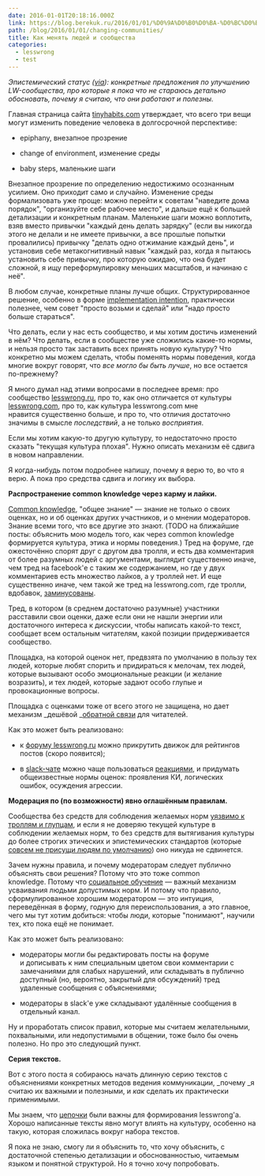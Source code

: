 ```yaml
---
date: 2016-01-01T20:18:16.000Z
link: https://blog.berekuk.ru/2016/01/01/%D0%9A%D0%B0%D0%BA-%D0%BC%D0%B5%D0%BD%D1%8F%D1%82%D1%8C-%D0%BB%D1%8E%D0%B4%D0%B5%D0%B9-%D0%B8-%D1%81%D0%BE%D0%BE%D0%B1%D1%89%D0%B5%D1%81%D1%82%D0%B2%D0%B0/
path: /blog/2016/01/01/changing-communities/
title: Как менять людей и сообщества
categories:
  - lesswrong
  - test
---
```


_Эпистемический статус ([via](https://srconstantin.wordpress.com/)): конкретные предложения по улучшению LW-сообщества, про которые я пока что не стараюсь детально обосновать, почему я считаю, что они работают и полезны._

Главная страница сайта [tinyhabits.com](http://tinyhabits.com/) утверждает, что всего три вещи могут изменить поведение человека в долгосрочной перспективе:



	
  * epiphany, внезапное прозрение

	
  * change of environment, изменение среды

	
  * baby steps, маленькие шаги


Внезапное прозрение по определению недостижимо осознанным усилием. Оно приходит само и случайно. Изменение среды формализовать уже проще: можно перейти к советам "наведите дома порядок", "организуйте себе рабочее место", и дальше ещё к большей детализации и конкретным планам. Маленькие шаги можно воплотить, взяв вместо привычки "каждый день делать зарядку" (если вы никогда этого не делали и не имеете привычки, а все прошлые попытки провалились) привычку "делать одно отжимание каждый день", и установив себе метакогнитивный навык "каждый раз, когда я пытаюсь установить себе привычку, про которую ожидаю, что она будет сложной, я ищу переформулировку меньших масштабов, и начинаю с неё".

В любом случае, конкретные планы лучше общих. Структурированное решение, особенно в форме [implementation intention](http://www.psych.nyu.edu/gollwitzer/index.html), практически полезнее, чем совет "просто возьми и сделай" или "надо просто больше стараться".

Что делать, если у нас есть сообщество, и мы хотим достичь изменений в нём? Что делать, если в сообществе уже сложились какие-то нормы, и нельзя просто так заставить всех принять новую культуру? Что конкретно мы можем сделать, чтобы поменять нормы поведения, когда многие вокруг говорят, что _все могло бы быть лучше_, но все остается по-прежнему?

Я много думал над этими вопросами в последнее время: про сообщество [lesswrong.ru](http://lesswrong.ru), про то, как оно отличается от культуры [lesswrong.com](http://lesswrong.com/), про то, как культура lesswrong.com мне нравится существенно больше, и про то, что отличия достаточно значимы в смысле _последствий_, а не только _восприятия_.

Если мы хотим какую-то другую культуру, то недостаточно просто сказать "текущая культура плохая". Нужно описать механизм её сдвига в новом направлении.

Я когда-нибудь потом подробнее напишу, почему я верю то, во что я верю. А пока про средства сдвига и логику их выбора.

**Распространение common knowledge через карму и лайки.**

[Common knowledge](http://www.scottaaronson.com/blog/?p=2410), "общее знание" — знание не только о своих оценках, но и об оценках других участников, и о мнении модераторов. Знание всеми того, что все другие это знают. (TODO на ближайшие посты: объяснить мою модель того, как через common knowledge формируется культура, этика и нормы поведения.) Тред на форуме, где ожесточённо спорят друг с другом два тролля, и есть два комментария от более разумных людей с аргументами, выглядит существенно иначе, чем тред на facebook'е с таким же содержанием, но где у двух комментариев есть множество лайков, а у троллей нет. И еще существенно иначе, чем такой же тред на lesswrong.com, где тролли, вдобавок, [заминусованы](https://wiki.lesswrong.com/wiki/FAQ#How_should_I_use_my_voting_powers.3F).

Тред, в котором (в среднем достаточно разумные) участники расставили свои оценки, даже если они не нашли энергии или достаточного интереса к дискуссии, чтобы написать какой-то текст, сообщает всем остальным читателям, какой позиции придерживается сообщество.

Площадка, на которой оценок нет, предвзята по умолчанию в пользу тех людей, которые любят спорить и придираться к мелочам, тех людей, которые вызывают особо эмоциональные реакции (и желание возразить), и тех людей, которые задают особо глупые и провокационные вопросы.

Площадка с оценками тоже от всего этого не защищена, но дает механизм _дешёвой _[обратной связи](http://lesswrong.ru/forum/index.php/topic,4.msg1923.html#msg1923) для читателей.

Как это может быть реализовано:



	
  * к [форуму lesswrong.ru](http://lesswrong.ru/forum/index.php) можно прикрутить движок для рейтингов постов (скоро появится);

	
  * в [slack-чате](https://lesswrong-ru.hackpad.com/--UaFxYxI8EMJ) можно чаще пользоваться [реакциями](http://slackhq.com/post/123561085920/reactions), и придумать общеизвестные нормы оценок: проявления КИ, логических ошибок, осуждения агрессии.


**Модерация по (по возможности) явно оглашённым правилам.**

Сообщества без средств для соблюдения желаемых норм [уязвимо к троллям и глупцам](http://lesswrong.ru/w/%D0%9F%D0%B0%D1%86%D0%B8%D1%84%D0%B8%D0%B7%D0%BC_%D0%B3%D1%83%D0%B1%D0%B8%D1%82_%D1%83%D1%85%D0%BE%D0%B6%D0%B5%D0%BD%D0%BD%D1%8B%D0%B5_%D1%81%D0%B0%D0%B4%D1%8B), и если я не доверяю текущей культуре в соблюдении желаемых норм, то без средств для вытягивания культуры до более строгих этических и эпистемических стандартов (которые [совсем не присущи людям по умолчанию](https://vk.com/less_wrong?w=wall-99973027_290)) оно никуда не сдвинется.

Зачем нужны правила, и почему модераторам следует публично объяснять свои решения? Потому что это тоже common knowledge. Потому что [социальное обучение](https://ru.wikipedia.org/wiki/%D0%91%D0%B0%D0%BD%D0%B4%D1%83%D1%80%D0%B0,_%D0%90%D0%BB%D1%8C%D0%B1%D0%B5%D1%80%D1%82) — важный механизм усваивания людьми допустимых норм. И потому что правило, сформулированное хорошим модератором — это интуиция, переведённая в форму, годную для переиспользования, а это главное, чего мы тут хотим добиться: чтобы люди, которые "понимают", научили тех, кто пока ещё не понимает.

Как это может быть реализовано:



	
  * модераторы могли бы редактировать посты на форуме и дописывать к ним специальным цветом свои комментарии с замечаниями для слабых нарушений, или складывать в публично доступный (но, вероятно, закрытый для обсуждений) тред удаленные сообщения с объяснениями;

	
  * модераторы в slack'е уже складывают удалённые сообщения в отдельный канал.


Ну и проработать список правил, которые мы считаем желательными, похвальными, или недопустимыми в общении, тоже было бы очень полезно. Но про это следующий пункт.

**Серия текстов.**

Вот с этого поста я собираюсь начать длинную серию текстов с объяснениями конкретных методов ведения коммуникации, _почему _я считаю их важными и полезными, и _как_ сделать их практически применимыми.

Мы знаем, что [цепочки](http://lesswrong.com/sequences) были важны для формирования lesswrong'а. Хорошо написанные тексты явно могут влиять на культуру, особенно на такую, которая сложилась вокруг набора текстов.

Я пока не знаю, смогу ли я объяснить то, что хочу объяснить, с достаточной степенью детализации и обоснованностью, читаемым языком и понятной структурой. Но я точно хочу попробовать.
